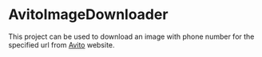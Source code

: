 # AvitoImageDownloader  
This project can be used to download an image with phone number for the specified url from [Avito](https://www.avito.ru/) website.
